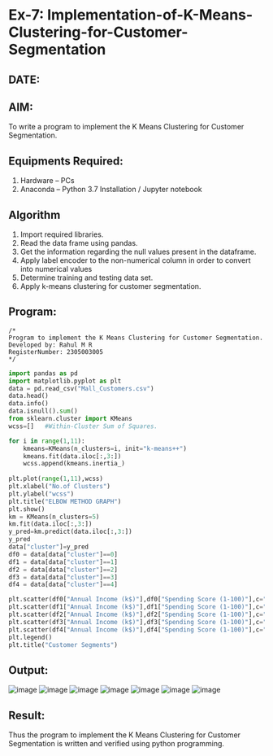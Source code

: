 # Ex-7: Implementation-of-K-Means-Clustering-for-Customer-Segmentation
## DATE:
## AIM:
To write a program to implement the K Means Clustering for Customer Segmentation.

## Equipments Required:
1. Hardware – PCs
2. Anaconda – Python 3.7 Installation / Jupyter notebook

## Algorithm
1. Import required libraries.
2. Read the data frame using pandas.
3. Get the information regarding the null values present in the dataframe.
4. Apply label encoder to the non-numerical column in order to convert into numerical values
5. Determine training and testing data set.
6. Apply k-means clustering for customer segmentation.
## Program:
```
/*
Program to implement the K Means Clustering for Customer Segmentation.
Developed by: Rahul M R
RegisterNumber: 2305003005
*/
```
```Python
import pandas as pd
import matplotlib.pyplot as plt
data = pd.read_csv("Mall_Customers.csv")
data.head()
data.info()
data.isnull().sum()
from sklearn.cluster import KMeans
wcss=[]   #Within-Cluster Sum of Squares.

for i in range(1,11):
    kmeans=KMeans(n_clusters=i, init="k-means++")
    kmeans.fit(data.iloc[:,3:])
    wcss.append(kmeans.inertia_)
    
plt.plot(range(1,11),wcss)
plt.xlabel("No.of Clusters")
plt.ylabel("wcss")
plt.title("ELBOW METHOD GRAPH")
plt.show()
km = KMeans(n_clusters=5)
km.fit(data.iloc[:,3:])
y_pred=km.predict(data.iloc[:,3:])
y_pred
data["cluster"]=y_pred
df0 = data[data["cluster"]==0]
df1 = data[data["cluster"]==1]
df2 = data[data["cluster"]==2]
df3 = data[data["cluster"]==3]
df4 = data[data["cluster"]==4]

plt.scatter(df0["Annual Income (k$)"],df0["Spending Score (1-100)"],c="red",label="cluster0")
plt.scatter(df1["Annual Income (k$)"],df1["Spending Score (1-100)"],c="green",label="cluster1")
plt.scatter(df2["Annual Income (k$)"],df2["Spending Score (1-100)"],c="purple",label="cluster2")
plt.scatter(df3["Annual Income (k$)"],df3["Spending Score (1-100)"],c="blue",label="cluster3")
plt.scatter(df4["Annual Income (k$)"],df4["Spending Score (1-100)"],c="gold",label="cluster4")
plt.legend()
plt.title("Customer Segments")
```

## Output:
![image](https://github.com/RahulM2005R/Implementation-of-K-Means-Clustering-for-Customer-Segmentation/assets/166299886/6bfe56ab-cb96-410a-9db4-f55e7e43505e)
![image](https://github.com/RahulM2005R/Implementation-of-K-Means-Clustering-for-Customer-Segmentation/assets/166299886/26e99a9b-155e-48f9-a406-202c4f0c1424)
![image](https://github.com/RahulM2005R/Implementation-of-K-Means-Clustering-for-Customer-Segmentation/assets/166299886/04b7dfd0-ff27-41d3-90db-dad7be88b8ad)
![image](https://github.com/RahulM2005R/Implementation-of-K-Means-Clustering-for-Customer-Segmentation/assets/166299886/aa6e54de-57c1-4904-b819-efdde42f450a)
![image](https://github.com/RahulM2005R/Implementation-of-K-Means-Clustering-for-Customer-Segmentation/assets/166299886/6895d451-b3ff-480c-bac8-474cfde2a5a1)
![image](https://github.com/RahulM2005R/Implementation-of-K-Means-Clustering-for-Customer-Segmentation/assets/166299886/a6c8e7be-831b-419c-a85b-adf385d039c8)
![image](https://github.com/RahulM2005R/Implementation-of-K-Means-Clustering-for-Customer-Segmentation/assets/166299886/d8a90b81-5169-46f1-8efe-83d016abd023)




## Result:
Thus the program to implement the K Means Clustering for Customer Segmentation is written and verified using python programming.
